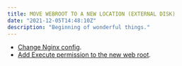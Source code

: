 ```yaml
---
title: MOVE WEBROOT TO A NEW LOCATION (EXTERNAL DISK)
date: "2021-12-05T14:48:10Z"
description: "Beginning of wonderful things."
---
```



- [Change Nginx config](https://www.digitalocean.com/community/tutorials/how-to-move-an-nginx-web-root-to-a-new-location-on-ubuntu-18-04).
- [Add Execute permission to the new web root](https://stackoverflow.com/questions/25774999/nginx-stat-failed-13-permission-denied).